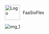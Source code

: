 <div style="display: flex; align-items: center;">
    <img src="https://github.com/user-attachments/assets/3871e51b-5eaa-4ba1-8f1b-6be3649a5833" alt="Logo" width="50" style="vertical-align:middle;"/>
    <span style="margin-left: 10px;">FaaSioFlex</span>
</div>
 


![img_1](https://github.com/user-attachments/assets/f607a8dc-ccd5-43fc-8581-1c4aaae67fce)
